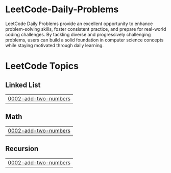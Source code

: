 # LeetCode-Daily-Problems
LeetCode Daily Problems provide an excellent opportunity to enhance problem-solving skills, foster consistent practice, and prepare for real-world coding challenges. By tackling diverse and progressively challenging problems, users can build a solid foundation in computer science concepts while staying motivated through daily learning.

<!---LeetCode Topics Start-->
# LeetCode Topics
## Linked List
|  |
| ------- |
| [0002-add-two-numbers](https://github.com/abhishek252003/LeetCode-Daily-Problems/tree/master/0002-add-two-numbers) |
## Math
|  |
| ------- |
| [0002-add-two-numbers](https://github.com/abhishek252003/LeetCode-Daily-Problems/tree/master/0002-add-two-numbers) |
## Recursion
|  |
| ------- |
| [0002-add-two-numbers](https://github.com/abhishek252003/LeetCode-Daily-Problems/tree/master/0002-add-two-numbers) |
<!---LeetCode Topics End-->